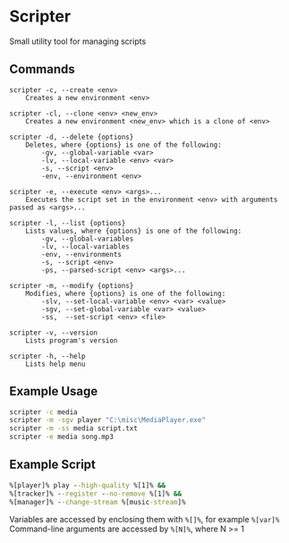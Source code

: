 # Scripter
Small utility tool for managing scripts
## Commands
```
scripter -c, --create <env>
    Creates a new environment <env>
    
scripter -cl, --clone <env> <new_env>
    Creates a new environment <new_env> which is a clone of <env>
    
scripter -d, --delete {options}
    Deletes, where {options} is one of the following:
        -gv, --global-variable <var>
        -lv, --local-variable <env> <var>
        -s, --script <env>
        -env, --environment <env>
    
scripter -e, --execute <env> <args>...
    Executes the script set in the environment <env> with arguments passed as <args>...
    
scripter -l, --list {options}
    Lists values, where {options} is one of the following:
        -gv, --global-variables
        -lv, --local-variables
        -env, --environments
        -s, --script <env>
        -ps, --parsed-script <env> <args>...
    
scripter -m, --modify {options}
    Modifies, where {options} is one of the following:
        -slv, --set-local-variable <env> <var> <value>
        -sgv, --set-global-variable <var> <value>
        -ss,  --set-script <env> <file>
        
scripter -v, --version
    Lists program's version

scripter -h, --help
    Lists help menu
```

## Example Usage
```cmd
scripter -c media
scripter -m -sgv player "C:\misc\MediaPlayer.exe"
scripter -m -ss media script.txt
scripter -e media song.mp3
```

## Example Script
```cmd
%[player]% play --high-quality %[1]% &&
%[tracker]% --register --no-remove %[1]% &&
%[manager]% --change-stream %[music-stream]%
```

Variables are accessed by enclosing them with `%[]%`, for example `%[var]%`     
Command-line arguments are accessed by `%[N]%`, where N >= 1
